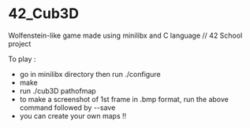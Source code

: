 # 42_Cub3D
Wolfenstein-like game made using minilibx and C language // 42 School project

To play :

- go in minilibx directory then run ./configure
- make
- run ./cub3D pathofmap
- to make a screenshot of 1st frame in .bmp format, run the above command followed by --save
- you can create your own maps !!
